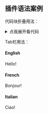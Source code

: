 ## 插件语法案例

代码块折叠用法：

<details>
  <summary>点我展开看代码</summary>
  <pre>
    <code>
    </code>
  </pre>
</details>

Tab栏用法：

<!-- tabs:start -->

#### **English**

Hello!

#### **French**

Bonjour!

#### **Italian**

Ciao!

<!-- tabs:end -->
